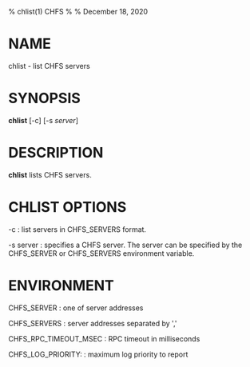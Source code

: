 % chlist(1) CHFS
%
% December 18, 2020

# NAME
chlist - list CHFS servers

# SYNOPSIS
**chlist** [-c] [-s _server_]

# DESCRIPTION
**chlist** lists CHFS servers.

# CHLIST OPTIONS
-c
: list servers in CHFS_SERVERS format.

-s server
: specifies a CHFS server.  The server can be specified by the CHFS_SERVER or CHFS_SERVERS environment variable.

# ENVIRONMENT
CHFS_SERVER
: one of server addresses

CHFS_SERVERS
: server addresses separated by ','

CHFS_RPC_TIMEOUT_MSEC
: RPC timeout in milliseconds

CHFS_LOG_PRIORITY:
: maximum log priority to report
